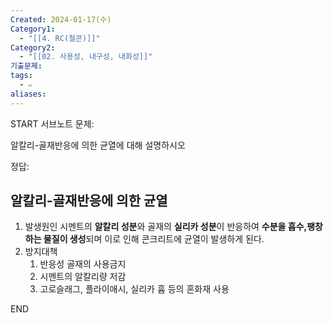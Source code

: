 ```yaml
---
Created: 2024-01-17(수)
Category1:
  - "[[4. RC(철콘)]]"
Category2:
  - "[[02. 사용성, 내구성, 내화성]]"
기출문제: 
tags:
  - ✏️
aliases:
---
```

START
서브노트
문제:  


알칼리-골재반응에 의한 균열에 대해 설명하시오


정답:
## 알칼리-골재반응에 의한 균열
1. 발생원인
	시멘트의 **알칼리 성분**와 골재의 **실리카 성분**이 반응하여 **수분을 흡수,팽창하는 물질이 생성**되며 이로 인해 콘크리트에 균열이 발생하게 된다.
2. 방지대책
	1. 반응성 골재의 사용금지
	2. 시멘트의 알칼리량 저감
	3. 고로슬래그, 플라이애시, 실리카 흄 등의 혼화재 사용
<!--ID: 1687677737603-->
END

